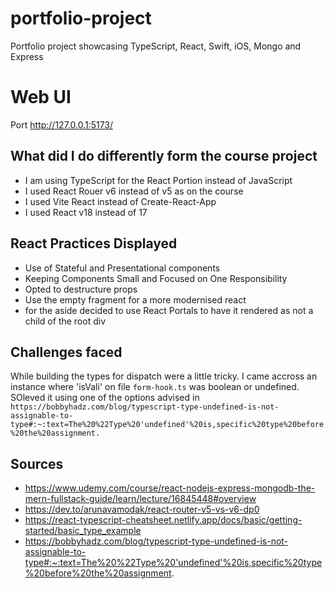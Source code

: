 # portfolio-project

Portfolio project showcasing TypeScript, React, Swift, iOS, Mongo and Express

# Web UI

Port http://127.0.0.1:5173/

## What did I do differently form the course project

- I am using TypeScript for the React Portion instead of JavaScript
- I used React Rouer v6 instead of v5 as on the course
- I used Vite React instead of Create-React-App
- I used React v18 instead of 17

## React Practices Displayed

- Use of Stateful and Presentational components
- Keeping Components Small and Focused on One Responsibility
- Opted to destructure props
- Use the empty fragment for a more modernised react
- for the aside decided to use React Portals to have it rendered as not a child of the root div

## Challenges faced

While building the types for dispatch were a little tricky. I came accross an instance where 'isVali' on file `form-hook.ts` was boolean or undefined. SOleved it using one of the options advised in `https://bobbyhadz.com/blog/typescript-type-undefined-is-not-assignable-to-type#:~:text=The%20%22Type%20'undefined'%20is,specific%20type%20before%20the%20assignment.`

## Sources

- https://www.udemy.com/course/react-nodejs-express-mongodb-the-mern-fullstack-guide/learn/lecture/16845448#overview
- https://dev.to/arunavamodak/react-router-v5-vs-v6-dp0
- https://react-typescript-cheatsheet.netlify.app/docs/basic/getting-started/basic_type_example
- https://bobbyhadz.com/blog/typescript-type-undefined-is-not-assignable-to-type#:~:text=The%20%22Type%20'undefined'%20is,specific%20type%20before%20the%20assignment.
